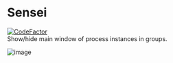 # Sensei
[![CodeFactor](https://www.codefactor.io/repository/github/fl-wer/sensei/badge)](https://www.codefactor.io/repository/github/fl-wer/sensei)  
Show/hide main window of process instances in groups.

![image](https://user-images.githubusercontent.com/101416707/160960727-e8036424-ee6b-428a-a222-7d79ceee1f59.png)
